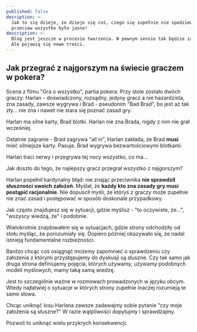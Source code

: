 ```yaml
---
published: false
desription: >-
  Jak to się dzieje, że dzieje się coś, czego się zupełnie nie spodziewamy? Choć
  przeciew wszystko było jasne!
description: >-
  Blog jest jeszcze w procesie tworzenia. W pewnym sensie tak będzie zawsze...
  Ale pojawią się nowe treści.
---
```

## Jak przegrać z najgorszym na świecie graczem w pokera?

Scena z filmu "Gra o wszystko", partia pokera. Przy stole zostało dwóch graczy: Harlan - doświadczony, rozsądny, jedyny gracz a nie hazardzista, zna zasady, zawsze wygrywa i Brad - pseudonim "Bad Brad", bo jest aż tak zły... nie zna i nawet nie stara się poznać zasad gry. 

Harlan ma silne karty, Brad blotki. Harlan nie zna Brada, nigdy z nim nie grał wcześniej. 

Ostatnie zagranie - Brad zagrywa "all in", Harlan zakłada, że Brad **musi** mieć silniejsze karty. Pasuje. Brad wygrywa bezwartościowymi blotkami. 

Harlan traci nerwy i przegrywa tej nocy wszystko, co ma...

Jak doszło do tego, że najlepszy gracz przegrał wszystko z najgorszym?

Harlan popełnił kardynalny błąd: nie znając przeciwnika **nie sprawdził słuszności swoich założeń**. Myślał, że **każdy kto zna zasady gry musi postąpić racjonalnie**. Nie dopuścił myśli, że któryś z graczy może zupełnie nie znać zasad i postępować w sposób doskonale przypadkowy.

Jak często znajdujesz się w sytuacji, gdzie myślisz - "to oczywiste, że...", "wszyscy wiedzą, że" i podobnie.

Wielokrotnie znajdowałem się w sytuacjach, gdzie strony odchodziły od stołu myśląc, że porozumiały się. Dopiero później okazywało się, że nadal istnieją fundamentalne rozbieżności.

Bardzo chcąc coś osiągnąć możemy zapomnieć o sprawdzeniu czy założenia z którymi przystępujemy do dyskusji są słuszne. Czy tak samo jak druga strona definiujemy pojęcia, których używamy, używamy podobnych modeli myślowych, mamy taką samą wiedzę.

Jest to szczególnie ważne w rozmowach prowadzonych w języku obcym. Wtedy najłatwiej o sytuacje w których strony zupełnie inaczej rozumieją te same słowa.

Chcąc uniknąć losu Harlana zawsze zadawajmy sobie pytanie "czy moje założenia są słuszne?"
W razie wątpliwości dopytujmy i sprawdzajmy. 

Pozwoli to uniknąć wielu przykrych konsekwencji. 